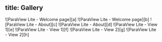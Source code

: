title: Gallery
---

<style>
  .gallery img {
    width: 50%;
    display: inline-block;
    padding: 2px;
  }
  .gallery br {
    display: none;
  }
</style>

<div class="gallery">
![ParaView Lite - Welcome page][a]
![ParaView Lite - Welcome page][b]
![ParaView Lite - About][c]
![ParaView Lite - About][d]
![ParaView Lite - View 1][e]
![ParaView Lite - View 1][f]
![ParaView Lite - View 2][g]
![ParaView Lite - View 2][h]
</div>


[a]: 01-pv-lite-landing-light.jpg
[b]: 02-pv-lite-landing-dark.jpg
[c]: 03-pv-lite-about-light.jpg
[d]: 04-pv-lite-about-dark.jpg
[e]: 05-pv-lite-light-A.jpg
[f]: 06-pv-lite-dark-A.jpg
[g]: 07-pv-lite-light-C.jpg
[h]: 08-pv-lite-dark-B.jpg
